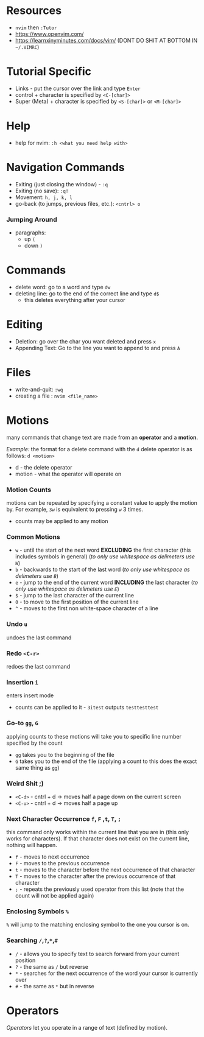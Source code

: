 # Resources
- `nvim` then `:Tutor`
- https://www.openvim.com/
- https://learnxinyminutes.com/docs/vim/ (DONT DO SHIT AT BOTTOM IN `~/.VIMRC`)
#  Tutorial Specific 
- Links - put the cursor over the link and type `Enter`
- control + character is specified by `<C-[char]>`
- Super (Meta) + character is specified by `<S-[char]>` or `<M-[char]>`
# Help
- help for nvim: `:h <what you need help with>`

# Navigation Commands
- Exiting (just closing the window) - `:q`
- Exiting (no save): `:q!`
- Movement: `h, j, k, l`
- go-back (to jumps, previous files, etc.): `<cntrl> o`

### Jumping Around
- paragraphs: 
	- up  `(`
	- down  `)`

# Commands
- delete word: go to a word and type `dw`
- deleting line: go to the end of the correct line and type `d$`
	- this deletes everything after your cursor 

# Editing
- Deletion:  go over the char you want deleted and press `x`
- Appending Text: Go to the line you want to append to and press `A`

# Files
- write-and-quit: `:wq`
- creating a file : `nvim <file_name>`

# Motions 
many commands that change text are made from an **operator** and a **motion**.

*Example:*
the format for a delete command with the `d` delete operator is as follows:
			`d <motion>`
- d - the delete operator 
- motion - what the operator will operate on 

### Motion Counts 
motions can be repeated by specifying a constant value to apply the motion by. For example, `3w` is equivalent to pressing `w` 3 times.  
- counts may be applied to any motion 

### Common Motions
- `w` - until the start of the next word **EXCLUDING** the first character (this includes symbols in general) (*to only use whitespace as delimeters use `W`*) 
- `b` - backwards to the start of the last word (*to only use whitespace as delimeters use `B`*) 
- `e` - jump to the end of the current word **INCLUDING** the last character (*to only use whitespace as delimeters use `E`*) 
- `$` - jump to the last character of the current line 
- `0` - to move to the first position of the current line
- `^` - moves to the first non white-space character of a line 

### Undo `u`
undoes the last command 

### Redo `<C-r>`
redoes the last command 

### Insertion  `i`
enters insert mode 
- counts can be applied to it - `3itest` outputs `testtesttest`

### Go-to `gg`, `G`
applying counts to these motions will take you to specific line number specified by the count 
- `gg` takes you to the beginning of the file 
- `G` takes you to the end of the file (applying a count to this does the exact same thing as `gg`)

### Weird Shit ;) 
- `<C-d>` - cntrl + d -> moves half a page down on the current screen
- `<C-u>` - cntrl + d -> moves half a page up 

### Next Character Occurrence `f`, `F` ,`t`, `T`, `;`
this command only works within the current line that you are in (this only works for characters). If that character does not exist on the current line, nothing will happen. 
- `f` - moves to next occurrence 
- `F` - moves to the previous occurrence 
- `t` - moves to the character before the next occurrence of that character 
- `T` - moves to the character after the previous occurrence of that character
- `;` - repeats the previously used operator from this list (note that the count will not be applied again)
### Enclosing Symbols `%`
`%` will jump to the matching enclosing symbol to the one you cursor is on. 

### Searching `/`,`?`,`*`,`#`
- `/` - allows you to specify text to search forward from your current position 
- `?` - the same as `/` but reverse
- `*` - searches for the next occurrence of the word your cursor is currently over 
- `#` - the same as `*` but in reverse

# Operators
_Operators_ let you operate in a range of text (defined by motion).